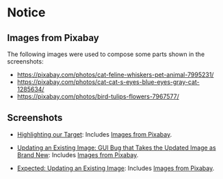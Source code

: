 # Notice

## Images from Pixabay

The following images were used to compose some parts shown in the screenshots:

- https://pixabay.com/photos/cat-feline-whiskers-pet-animal-7995231/
- https://pixabay.com/photos/cat-cat-s-eyes-blue-eyes-gray-cat-1285634/
- https://pixabay.com/photos/bird-tulips-flowers-7967577/

## Screenshots

- [Highlighting our Target](highlighting-our-target.png):
  Includes [Images from Pixabay](#images-from-pixabay).

- [Updating an Existing Image: GUI Bug that Takes the Updated Image as Brand New](updating-an-existing-image-.-gui-bug-that-takes-the-updated-image-as-brand-new.png):
  Includes [Images from Pixabay](#images-from-pixabay).

- [Expected: Updating an Existing Image](expected-.-updating-an-existing-image.png):
  Includes [Images from Pixabay](#images-from-pixabay).
